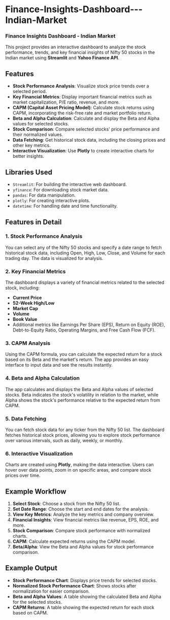 # Finance-Insights-Dashboard---Indian-Market


### Finance Insights Dashboard - Indian Market

This project provides an interactive dashboard to analyze the stock performance, trends, and key financial insights of Nifty 50 stocks in the Indian market using **Streamlit** and **Yahoo Finance API**.

## Features

- **Stock Performance Analysis**: Visualize stock price trends over a selected period.
- **Key Financial Metrics**: Display important financial metrics such as market capitalization, P/E ratio, revenue, and more.
- **CAPM (Capital Asset Pricing Model)**: Calculate stock returns using CAPM, incorporating the risk-free rate and market portfolio return.
- **Beta and Alpha Calculation**: Calculate and display the Beta and Alpha values for selected stocks.
- **Stock Comparison**: Compare selected stocks' price performance and their normalized values.
- **Data Fetching**: Get historical stock data, including the closing prices and other key metrics.
- **Interactive Visualization**: Use **Plotly** to create interactive charts for better insights.

## Libraries Used

- `Streamlit`: For building the interactive web dashboard.
- `yfinance`: For downloading stock market data.
- `pandas`: For data manipulation.
- `plotly`: For creating interactive plots.
- `datetime`: For handling date and time functionality.

## Features in Detail

### 1. Stock Performance Analysis
You can select any of the Nifty 50 stocks and specify a date range to fetch historical stock data, including Open, High, Low, Close, and Volume for each trading day. The data is visualized for analysis.

### 2. Key Financial Metrics
The dashboard displays a variety of financial metrics related to the selected stock, including:
- **Current Price**
- **52-Week High/Low**
- **Market Cap**
- **Volume**
- **Book Value**
- Additional metrics like Earnings Per Share (EPS), Return on Equity (ROE), Debt-to-Equity Ratio, Operating Margins, and Free Cash Flow (FCF).

### 3. CAPM Analysis
Using the CAPM formula, you can calculate the expected return for a stock based on its Beta and the market's return. The app provides an easy interface to input data and see the results instantly.

### 4. Beta and Alpha Calculation
The app calculates and displays the Beta and Alpha values of selected stocks. Beta indicates the stock's volatility in relation to the market, while Alpha shows the stock's performance relative to the expected return from CAPM.

### 5. Data Fetching
You can fetch stock data for any ticker from the Nifty 50 list. The dashboard fetches historical stock prices, allowing you to explore stock performance over various intervals, such as daily, weekly, or monthly.

### 6. Interactive Visualization
Charts are created using **Plotly**, making the data interactive. Users can hover over data points, zoom in on specific areas, and compare stock prices over time.

## Example Workflow

1. **Select Stock**: Choose a stock from the Nifty 50 list.
2. **Set Date Range**: Choose the start and end dates for the analysis.
3. **View Key Metrics**: Analyze the key metrics and company overview.
4. **Financial Insights**: View financial metrics like revenue, EPS, ROE, and more.
5. **Stock Comparison**: Compare stock performance with normalized charts.
6. **CAPM**: Calculate expected returns using the CAPM model.
7. **Beta/Alpha**: View the Beta and Alpha values for stock performance comparison.

## Example Output

- **Stock Performance Chart**: Displays price trends for selected stocks.
- **Normalized Stock Performance Chart**: Shows stocks after normalization for easier comparison.
- **Beta and Alpha Values**: A table showing the calculated Beta and Alpha for the selected stocks.
- **CAPM Returns**: A table showing the expected return for each stock based on CAPM.
